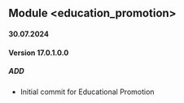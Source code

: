 ## Module <education_promotion>

#### 30.07.2024
#### Version 17.0.1.0.0
##### ADD
- Initial commit for Educational Promotion


